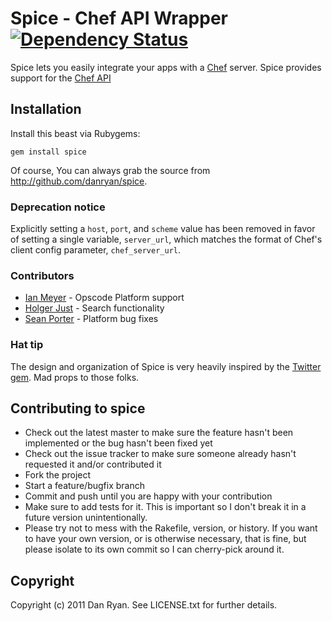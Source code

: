 # Spice - Chef API Wrapper [![Dependency Status](https://gemnasium.com/danryan/spice.png)][gemnasium]

[gemnasium]: https://gemnasium.com/danryan/spice

Spice lets you easily integrate your apps with a [Chef](http://opscode.com/chef) server. Spice provides support for the [Chef API](http://wiki.opscode.com/display/chef/Server+API)

## Installation

Install this beast via Rubygems:

    gem install spice
    
Of course, You can always grab the source from http://github.com/danryan/spice.

### Deprecation notice

Explicitly setting a `host`, `port`, and `scheme` value has been removed in favor of setting a single variable, `server_url`, which matches the format of Chef's client config parameter, `chef_server_url`.

### Contributors

* [Ian Meyer](https://github.com/imeyer) - Opscode Platform support
* [Holger Just](https://github.com/meineerde) - Search functionality
* [Sean Porter](https://github.com/portertech) - Platform bug fixes

### Hat tip

The design and organization of Spice is very heavily inspired by the [Twitter gem](http://github.com/jnunemaker/twitter). Mad props to those folks.

## Contributing to spice
 
* Check out the latest master to make sure the feature hasn't been implemented or the bug hasn't been fixed yet
* Check out the issue tracker to make sure someone already hasn't requested it and/or contributed it
* Fork the project
* Start a feature/bugfix branch
* Commit and push until you are happy with your contribution
* Make sure to add tests for it. This is important so I don't break it in a future version unintentionally.
* Please try not to mess with the Rakefile, version, or history. If you want to have your own version, or is otherwise necessary, that is fine, but please isolate to its own commit so I can cherry-pick around it.

## Copyright

Copyright (c) 2011 Dan Ryan. See LICENSE.txt for
further details.

